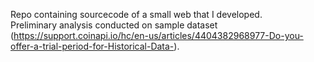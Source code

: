 Repo containing sourcecode of a small web that I developed.<br/>
Preliminary analysis conducted on sample dataset (https://support.coinapi.io/hc/en-us/articles/4404382968977-Do-you-offer-a-trial-period-for-Historical-Data-).<br/>
